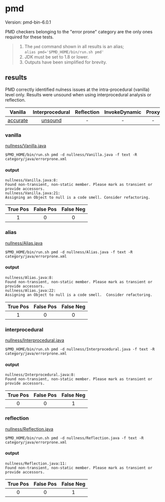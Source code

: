 # pmd

Version: pmd-bin-6.0.1

PMD checkers belonging to the "error prone" category are the only ones required for these tests.

> 1. The `pmd` command shown in all results is an alias; <br>
> `alias pmd='$PMD_HOME/bin/run.sh pmd'`
> 2. JDK must be set to 1.8 or lower.
> 3. Outputs have been simplified for brevity.

## results

PMD correctly identified nulness issues at the intra-procedural (vanilla) level only. Results were unsound when using interprocedural analysis or reflection.

| Vanilla | Interprocedural | Reflection | InvokeDynamic | Proxy |
| :---: | :---: | :---: | :---: | :---: |
| [accurate](https://github.com/michaelemery/staticanalysis/blob/master/checker/nullness/pmd.md#vanilla) | [unsound](https://github.com/michaelemery/staticanalysis/blob/master/checker/nullness/pmd.md#interprocedural) | - | - | - |

### vanilla

[nullness/Vanilla.java](https://github.com/michaelemery/staticanalysis/blob/master/checker/nullness/Vanilla.java)

```
$PMD_HOME/bin/run.sh pmd -d nullness/Vanilla.java -f text -R category/java/errorprone.xml
```

#### output
```
nullness/Vanilla.java:8:
Found non-transient, non-static member. Please mark as transient or provide accessors.
nullness/Vanilla.java:21:
Assigning an Object to null is a code smell. Consider refactoring.
```

| True Pos | False Pos | False Neg |
| :---: | :---: | :---: |
| 1 | 0 | 0 |

### alias

[nullness/Alias.java](https://github.com/michaelemery/staticanalysis/blob/master/checker/nullness/Alias.java)

```
$PMD_HOME/bin/run.sh pmd -d nullness/Alias.java -f text -R category/java/errorprone.xml
```

#### output
```
nullness/Alias.java:8: 
Found non-transient, non-static member. Please mark as transient or provide accessors.
nullness/Alias.java:22:    
Assigning an Object to null is a code smell.  Consider refactoring.
```

| True Pos | False Pos | False Neg |
| :---: | :---: | :---: |
| 1 | 0 | 0 |

### interprocedural

[nullness/Interprocedural.java](https://github.com/michaelemery/staticanalysis/blob/master/checker/nullness/Interprocedural.java)

```
$PMD_HOME/bin/run.sh pmd -d nullness/Interprocedural.java -f text -R category/java/errorprone.xml
```

#### output
```
nullness/Interprocedural.java:8:  
Found non-transient, non-static member. Please mark as transient or provide accessors.
```

| True Pos | False Pos | False Neg |
| :---: | :---: | :---: |
| 0 | 0 | 1 |

### reflection

[nullness/Reflection.java](https://github.com/michaelemery/staticanalysis/blob/master/checker/nullness/Reflection.java)

```
$PMD_HOME/bin/run.sh pmd -d nullness/Reflection.java -f text -R category/java/errorprone.xml
```

#### output
```
nullness/Reflection.java:11:   
Found non-transient, non-static member. Please mark as transient or provide accessors.
```

| True Pos | False Pos | False Neg |
| :---: | :---: | :---: |
| 0 | 0 | 1 |
